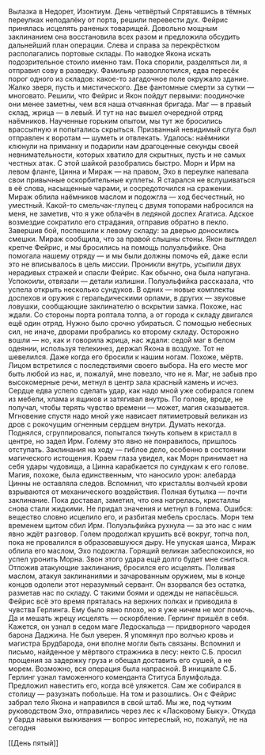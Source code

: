 Вылазка в Недорет, Изонтиум. День четвёртый
Спрятавшись в тёмных переулках неподалёку от порта, решили перевести дух. Фейрис принялась исцелять раненых товарищей. Довольно мощным заклинанием она восстановила всех разом и предложила обсудить дальнейший план операции. Слева и справа за перекрёстком располагались портовые склады. По наводке Якона искать подозрительное стоило именно там. Пока спорили, разделяться ли, я отправил сову в разведку. Фамильяр развоплотился, едва пересёк порог одного из складов: какое-то загадочное поле окружало здание. Жалко зверя, пусть и мистического. Две фантомные смерти за сутки — многовато. Решили, что Фейрис и Якон пойдут первыми: поодиночке они менее заметны, чем вся наша отчаянная бригада. Маг — в правый склад, жрица — в левый. И тут на нас вышел очередной отряд наёмников. Наученные горьким опытом, мы тут же бросились врассыпную и попытались скрыться. Призванный невидимый слуга был отправлен к воротам — шуметь и отвлекать. Удалось: наёмники клюнули на приманку и подарили нам драгоценные секунды своей невнимательности, которых хватило для скрытных, пусть и не самых честных атак. С этой шайкой разобрались быстро. Морн и Ирм на левом фланге, Цинна и Мираж — на правом, Эхо в переулке напевала свои привычные оскорбительные куплеты. Я старался не вслушиваться в её слова, насыщенные чарами, и сосредоточился на сражении. Мираж облила наёмников маслом и подожгла — ход бесчестный, но уместный. Какой-то смельчак-глупец с двумя топорами набросился на меня, не заметив, что я уже облачён в ледяной доспех Агатиса. Адское возмездие сократило его страдания, отправив обратно в пекло. Завершив бой, поспешили к левому складу: за дверью доносились смешки. Мираж сообщила, что за правой слышны стоны. Якон выглядел крепче Фейрис, и мы бросились на помощь полуэльфийке. Она помогала нашему отряду — и мы были должны помочь ей, даже если это не вписывалось в цель миссии. Проникли внутрь, усыпили двух нерадивых стражей и спасли Фейрис. Как обычно, она была напугана. Успокоили, отвязали — детали излишни.
Полуэльфийка рассказала, что успела открыть несколько сундуков. В одних — новые комплекты доспехов и оружия с геральдическими орлами, в других — звуковые ловушки, сообщающие заклинателю о вскрытии замка. Похоже, нас ждали. Со стороны порта роптала толпа, а от города к складу двигался ещё один отряд. Нужно было срочно убираться. С помощью небесных сил, не иначе, дворами пробрались ко второму складу. Осторожно вошли — но, как и говорила жрица, нас ждали: седой маг в белом одеянии, используя телекинез, держал Якона в воздухе. Тот не шевелился. Даже когда его бросили к нашим ногам. Похоже, мёртв. Лицом встретился с последствиями своего выбора. На его месте мог быть любой из нас, и, пожалуй, мне повезло, что не я. Маг, не забыв про высокомерные речи, метнул в центр зала красный камень и исчез. Сердце едва успело сделать удар, как надо мной уже собирался голем из мебели, хлама и ящиков и затягивал внутрь. По голове, вроде, не получал, чтобы терять чувство времени — может, магия сказывается. Мгновение спустя надо мной уже нависает пятиметровый великан из дров с рокочущим огненным сердцем внутри. Думать некогда. Поднялся, сгруппировался, попытался ткнуть копьем в кристалл в центре, но задел Ирм. Голему это явно не понравилось, пришлось отступать. Заклинания на ходу — гиблое дело, особенно в состоянии магического истощения. Краем глаза увидел, как Морн принимает на себя удары чудовища, а Цинна карабкается по сундукам к его голове. Магия, похоже, была единственным, что наносило урон: алебарда Цинны не оставляла следов. Вспомнил, что кристаллы волчьей крови взрываются от механического воздействия. Полная бутылка — почти заклинание. Пока доставал, заметил, что она нагрелась, кристаллы снова стали жидкими. Не придал значения и метнул в голема. Ошибся: вещество словно исцелило его, и разбитая мебель срослась. Морн тем временем щитом сбил Ирм. Полуэльфийка рухнула — за это нас с ним явно ждёт разговор. Голем продолжал крушить всё вокруг, топча пол, пока не провалился в образовавшуюся дыру. Не упуская шанса, Мираж облила его маслом, Эхо подожгла. Горящий великан забеспокоился, но успел уронить Морна. Звон этого удара ещё долго будет мне сниться. Отложив атакующие заклинания, бросился его исцелять. Поливая маслом, атакуя заклинаниями и зачарованным оружием, мы в конце концов одолели этот неразумный сервант. Он взорвался без остатка, разметав нас по складу. С такими боями и одежды не напасёшься. Фейрис всё это время пряталась на верхних полках и приводила в чувства Герлинга. Ему было явно плохо, но я уже ничем не мог помочь. Да и мешать жрецу исцелять — оскорбление.
Герлинг пришёл в себя. Кажется, он узнал в седом маге Ледоскальда — придворного чародея барона Даджина. Не был уверен. Я упомянул про волчью кровь и магистра Брудбарода, они вполне могли быть связаны. Вспомнил и письмо, найденное у мёртвого стражника в лесу: некто С.Б. просил прощения за задержку груза и обещал доставить его сушей, а не морем. Возможно, вся операция была напрасной. В инициале С.Б. Герлинг узнал таможенного коменданта Ституса Блумфольда. Предложил навестить его, когда всё уляжется. Сам же собирался в столицу — разузнать побольше. На том и разошлись. Он с Фейрис забрал тело Якона и направился в свой штаб. Мы же, под чутким руководством Эхо, отправились через лес к «Ласковому Быку». Откуда у барда навыки выживания — вопрос интересный, но, пожалуй, не на сегодня

[[День пятый]]